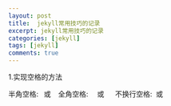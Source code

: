 ```yaml
---
layout: post
title:  jekyll常用技巧的记录
excerpt: jekyll常用技巧的记录
categories: [jekyll]
tags: [jekyll]
comments: true
---
```

1.实现空格的方法

半角空格: &ensp;或 &#8194;
全角空格: &emsp;或 &#8195;
不换行空格: &nbsp;或 &#160;